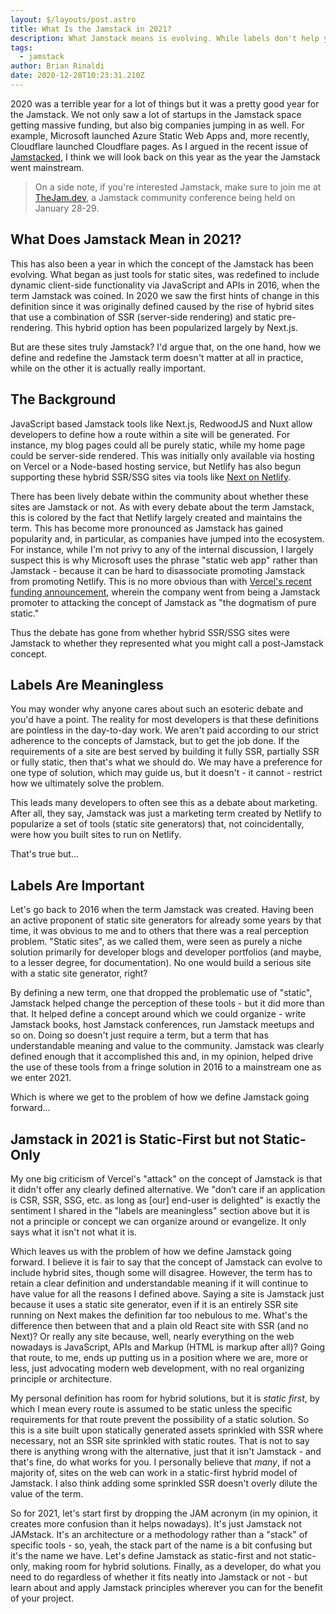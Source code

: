 ```yaml
---
layout: $/layouts/post.astro
title: What Is the Jamstack in 2021?
description: What Jamstack means is evolving. While labels don't help you get your work done, they are also important.
tags:
  - jamstack
author: Brian Rinaldi
date: 2020-12-28T10:23:31.210Z
---
```


2020 was a terrible year for a lot of things but it was a pretty good year for the Jamstack. We not only saw a lot of startups in the Jamstack space getting massive funding, but also big companies jumping in as well. For example, Microsoft launched Azure Static Web Apps and, more recently, Cloudflare launched Cloudflare pages. As I argued in the recent issue of [Jamstacked](https://jamstack.email/), I think we will look back on this year as the year the Jamstack went mainstream.

> On a side note, if you're interested Jamstack, make sure to join me at [TheJam.dev](https://thejam.dev), a Jamstack community conference being held on January 28-29.

## What Does Jamstack Mean in 2021?

This has also been a year in which the concept of the Jamstack has been evolving. What began as just tools for static sites, was redefined to include dynamic client-side functionality via JavaScript and APIs in 2016, when the term Jamstack was coined. In 2020 we saw the first hints of change in this definition since it was originally defined caused by the rise of hybrid sites that use a combination of SSR (server-side rendering) and static pre-rendering. This hybrid option has been popularized largely by Next.js.

But are these sites truly Jamstack? I'd argue that, on the one hand, how we define and redefine the Jamstack term doesn't matter at all in practice, while on the other it is actually really important.

## The Background

JavaScript based Jamstack tools like Next.js, RedwoodJS and Nuxt allow developers to define how a route within a site will be generated. For instance, my blog pages could all be purely static, while my home page could be server-side rendered. This was initially only available via hosting on Vercel or a Node-based hosting service, but Netlify has also begun supporting these hybrid SSR/SSG sites via tools like [Next on Netlify](https://www.netlify.com/blog/2020/12/07/announcing-one-click-install-next.js-build-plugin-on-netlify/).

There has been lively debate within the community about whether these sites are Jamstack or not. As with every debate about the term Jamstack, this is colored by the fact that Netlify largely created and maintains the term. This has become more pronounced as Jamstack has gained popularity and, in particular, as companies have jumped into the ecosystem. For instance, while I'm not privy to any of the internal discussion, I largely suspect this is why Microsoft uses the phrase "static web app" rather than Jamstack - because it can be hard to disassociate promoting Jamstack from promoting Netlify. This is no more obvious than with [Vercel's recent funding announcement](https://vercel.com/blog/series-b-40m-to-build-the-next-web), wherein the company went from being a Jamstack promoter to attacking the concept of Jamstack as "the dogmatism of pure static."

Thus the debate has gone from whether hybrid SSR/SSG sites were Jamstack to whether they represented what you might call a post-Jamstack concept.

## Labels Are Meaningless

You may wonder why anyone cares about such an esoteric debate and you'd have a point. The reality for most developers is that these definitions are pointless in the day-to-day work. We aren't paid according to our strict adherence to the concepts of Jamstack, but to get the job done. If the requirements of a site are best served by building it fully SSR, partially SSR or fully static, then that's what we should do. We may have a preference for one type of solution, which may guide us, but it doesn't - it cannot - restrict how we ultimately solve the problem.

This leads many developers to often see this as a debate about marketing. After all, they say, Jamstack was just a marketing term created by Netlify to popularize a set of tools (static site generators) that, not coincidentally, were how you built sites to run on Netlify.

That's true but...

## Labels Are Important

Let's go back to 2016 when the term Jamstack was created. Having been an active proponent of static site generators for already some years by that time, it was obvious to me and to others that there was a real perception problem. "Static sites", as we called them, were seen as purely a niche solution primarily for developer blogs and developer portfolios (and maybe, to a lesser degree, for documentation). No one would build a serious site with a static site generator, right?

By defining a new term, one that dropped the problematic use of "static", Jamstack helped change the perception of these tools - but it did more than that. It helped define a concept around which we could organize - write Jamstack books, host Jamstack conferences, run Jamstack meetups and so on. Doing so doesn't just require a term, but a term that has understandable meaning and value to the community. Jamstack was clearly defined enough that it accomplished this and, in my opinion, helped drive the use of these tools from a fringe solution in 2016 to a mainstream one as we enter 2021.

Which is where we get to the problem of how we define Jamstack going forward...

## Jamstack in 2021 is Static-First but not Static-Only

My one big criticism of Vercel's "attack" on the concept of Jamstack is that it didn't offer any clearly defined alternative. We "don’t care if an application is CSR, SSR, SSG, etc. as long as [our] end-user is delighted" is exactly the sentiment I shared in the "labels are meaningless" section above but it is not a principle or concept we can organize around or evangelize. It only says what it isn't not what it is.

Which leaves us with the problem of how we define Jamstack going forward. I believe it is fair to say that the concept of Jamstack can evolve to include hybrid sites, though some will disagree. However, the term has to retain a clear definition and understandable meaning if it will continue to have value for all the reasons I defined above. Saying a site is Jamstack just because it uses a static site generator, even if it is an entirely SSR site running on Next makes the definition far too nebulous to me. What's the difference then between that and a plain old React site with SSR (and no Next)? Or really any site because, well, nearly everything on the web nowadays is JavaScript, APIs and Markup (HTML is markup after all)? Going that route, to me, ends up putting us in a position where we are, more or less, just advocating modern web development, with no real organizing principle or architecture.

My personal definition has room for hybrid solutions, but it is *static first*, by which I mean every route is assumed to be static unless the specific requirements for that route prevent the possibility of a static solution. So this is a site built upon statically generated assets sprinkled with SSR where necessary, not an SSR site sprinkled with static routes. That is not to say there is anything wrong with the alternative, just that it isn't Jamstack - and that's fine, do what works for you. I personally believe that _many_, if not a majority of, sites on the web can work in a static-first hybrid model of Jamstack. I also think adding some sprinkled SSR doesn't overly dilute the value of the term.

So for 2021, let's start first by dropping the JAM acronym (in my opinion, it creates more confusion than it helps nowadays). It's just Jamstack not JAMstack. It's an architecture or a methodology rather than a "stack" of specific tools - so, yeah, the stack part of the name is a bit confusing but it's the name we have. Let's define Jamstack as static-first and not static-only, making room for hybrid solutions. Finally, as a developer, do what you need to do regardless of whether it fits neatly into Jamstack or not - but learn about and apply Jamstack principles wherever you can for the benefit of your project.